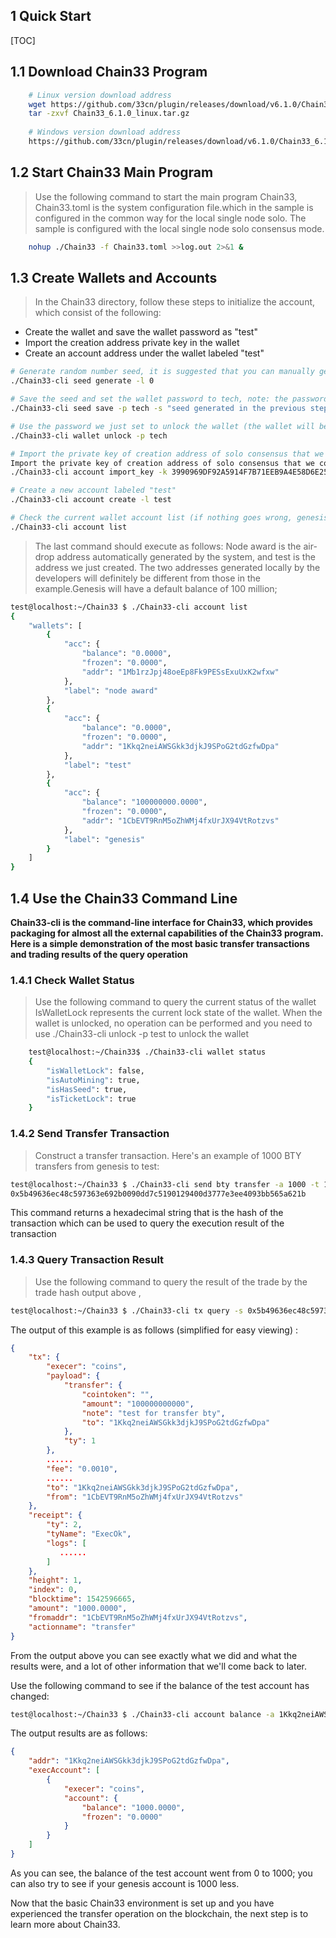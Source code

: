## 1 Quick Start
[TOC]
## 1.1 Download Chain33 Program
```bash
	# Linux version download address
	wget https://github.com/33cn/plugin/releases/download/v6.1.0/Chain33_6.1.0_linux.tar.gz
    tar -zxvf Chain33_6.1.0_linux.tar.gz
	
	# Windows version download address
	https://github.com/33cn/plugin/releases/download/v6.1.0/Chain33_6.1.0_Windows.zip
```

## 1.2 Start Chain33 Main Program 
> Use the following command to start the main program Chain33, Chain33.toml is the system configuration file.which in the sample is configured in the common way for the local single node solo. The sample is configured with the local single node solo consensus mode.
```bash
    nohup ./Chain33 -f Chain33.toml >>log.out 2>&1 &
```
## 1.3 Create Wallets and Accounts
>   In the Chain33 directory, follow these steps to initialize the account, which consist of the following:
- Create the wallet and save the wallet password as "test"
- Import the creation address private key in the wallet
- Create an account address under the wallet labeled "test"

```bash
# Generate random number seed, it is suggested that you can manually generate and save it, and then you can use this seed to restore the wallet
./Chain33-cli seed generate -l 0

# Save the seed and set the wallet password to tech, note: the password can be customized and should be kept in mind that it will be used later to unlock the wallet.
./Chain33-cli seed save -p tech -s "seed generated in the previous step"

# Use the password we just set to unlock the wallet (the wallet will be locked by default when newly created)
./Chain33-cli wallet unlock -p tech

# Import the private key of creation address of solo consensus that we configured (there is some money in this address, which will be used in later transfer operations).
Import the private key of creation address of solo consensus that we configured (there is some money in this address, which will be used in later transfer operations).
./Chain33-cli account import_key -k 3990969DF92A5914F7B71EEB9A4E58D6E255F32BF042FEA5318FC8B3D50EE6E8 -l genesis

# Create a new account labeled "test"
./Chain33-cli account create -l test

# Check the current wallet account list (if nothing goes wrong, genesis should have a lot of money under it)
./Chain33-cli account list
```

> The last command should execute as follows:
> Node award is the air-drop address automatically generated by the system, and test is the address we just created. The two addresses generated locally by the developers will definitely be different from those in the example.Genesis will have a default balance of 100 million;

```bash
test@localhost:~/Chain33 $ ./Chain33-cli account list
{
    "wallets": [
        {
            "acc": {
                "balance": "0.0000",
                "frozen": "0.0000",
                "addr": "1Mb1rzJpj48oeEp8Fk9PESsExuUxK2wfxw"
            },
            "label": "node award"
        },
        {
            "acc": {
                "balance": "0.0000",
                "frozen": "0.0000",
                "addr": "1Kkq2neiAWSGkk3djkJ9SPoG2tdGzfwDpa"
            },
            "label": "test"
        },
        {
            "acc": {
                "balance": "100000000.0000",
                "frozen": "0.0000",
                "addr": "1CbEVT9RnM5oZhWMj4fxUrJX94VtRotzvs"
            },
            "label": "genesis"
        }
    ]
}
```

## 1.4 Use the Chain33 Command Line
**Chain33-cli is the command-line interface for Chain33, which provides packaging for almost all the external capabilities of the Chain33 program. Here is a simple demonstration of the most basic transfer transactions and trading results of the query operation**
 
### 1.4.1 Check Wallet Status
>   Use the following command to query the current status of the wallet
>   IsWalletLock represents the current lock state of the wallet. When the wallet is unlocked, no operation can be performed and you need to use ./Chain33-cli unlock -p test to unlock the wallet

```bash
    test@localhost:~/Chain33$ ./Chain33-cli wallet status
    {
        "isWalletLock": false,
        "isAutoMining": true,
        "isHasSeed": true,
        "isTicketLock": true
    }
 ```
 
### 1.4.2 Send Transfer Transaction
>Construct a transfer transaction. Here's an example of 1000 BTY transfers from genesis to test:

```bash
test@localhost:~/Chain33 $ ./Chain33-cli send bty transfer -a 1000 -t 1Kkq2neiAWSGkk3djkJ9SPoG2tdGzfwDpa -n "test for transfer bty" -k 1CbEVT9RnM5oZhWMj4fxUrJX94VtRotzvs
0x5b49636ec48c597363e692b0090dd7c5190129400d3777e3ee4093bb565a621b
```
This command returns a hexadecimal string that is the hash of the transaction which can be used to query the execution result of the transaction

### 1.4.3 Query Transaction Result
> Use the following command to query the result of the trade by the trade hash output above ,

```bash
test@localhost:~/Chain33 $ ./Chain33-cli tx query -s 0x5b49636ec48c597363e692b0090dd7c5190129400d3777e3ee4093bb565a621b
```

The output of this example is as follows (simplified for easy viewing) :
```json
{
    "tx": {
        "execer": "coins",
        "payload": {
            "transfer": {
                "cointoken": "",
                "amount": "100000000000",
                "note": "test for transfer bty",
                "to": "1Kkq2neiAWSGkk3djkJ9SPoG2tdGzfwDpa"
            },
            "ty": 1
        },
        ......
        "fee": "0.0010",
        ......
        "to": "1Kkq2neiAWSGkk3djkJ9SPoG2tdGzfwDpa",
        "from": "1CbEVT9RnM5oZhWMj4fxUrJX94VtRotzvs"
    },
    "receipt": {
        "ty": 2,
        "tyName": "ExecOk",
        "logs": [
           ......
        ]
    },
    "height": 1,
    "index": 0,
    "blocktime": 1542596665,
    "amount": "1000.0000",
    "fromaddr": "1CbEVT9RnM5oZhWMj4fxUrJX94VtRotzvs",
    "actionname": "transfer"
}
```
From the output above you can see exactly what we did and what the results were, and a lot of other information that we'll come back to later.

Use the following command to see if the balance of the test account has changed:
```bash
test@localhost:~/Chain33 $ ./Chain33-cli account balance -a 1Kkq2neiAWSGkk3djkJ9SPoG2tdGzfwDpa
```
The output results are as follows:
```json
{
    "addr": "1Kkq2neiAWSGkk3djkJ9SPoG2tdGzfwDpa",
    "execAccount": [
        {
            "execer": "coins",
            "account": {
                "balance": "1000.0000",
                "frozen": "0.0000"
            }
        }
    ]
}
```
As you can see, the balance of the test account went from 0 to 1000; you can also try to see if your genesis account is 1000 less.

Now that the basic Chain33 environment is set up and you have experienced the transfer operation on the blockchain, the next step is to learn more about Chain33.
